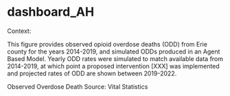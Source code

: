# dashboard_AH


Context:

This figure provides observed opioid overdose deaths (ODD) from Erie county for the years 2014-2019, and simulated ODDs produced in an Agent Based Model. Yearly ODD rates were simulated to match available data from 2014-2019, at which point a proposed intervention [XXX] was implemented and projected rates of ODD are shown between 2019-2022.

Observed Overdose Death Source: Vital Statistics
